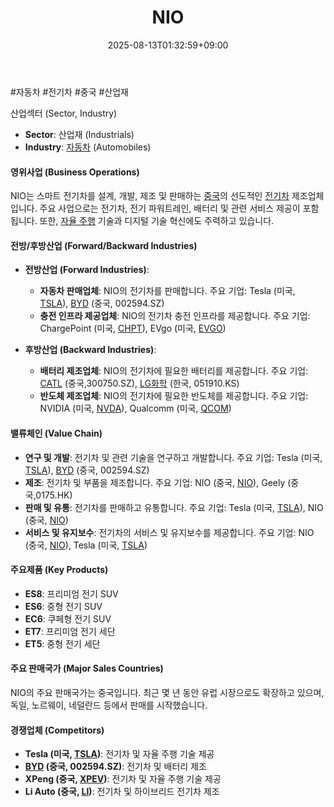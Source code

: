 ﻿---
title: "NIO"
date: 2025-08-13T01:32:59+09:00
lastmod: 2025-08-13T01:32:59+09:00
type: docs
sidebar:
  open: true
weight: 615
---
<div style="display:none">
  <meta property="article:published_time" content="2025-08-12T16:32:59Z" />
  <meta property="article:modified_time" content="2025-08-12T16:32:59Z" />
</div>
#자동차 #전기차 #중국 #산업재 
   
산업섹터 (Sector, Industry)

- **Sector**: 산업재 (Industrials)
- **Industry**: [자동차](/industry-study/자동차/) (Automobiles)

#### 영위사업 (Business Operations)

NIO는 스마트 전기차를 설계, 개발, 제조 및 판매하는 [중국](/industry-study/4국가중국/)의 선도적인 [전기차](/industry-study/2산업자동차-산업전기차/) 제조업체입니다. 주요 사업으로는 전기차, 전기 파워트레인, 배터리 및 관련 서비스 제공이 포함됩니다. 또한, [자율 주행](/industry-study/자율-주행/) 기술과 디지털 기술 혁신에도 주력하고 있습니다.

#### 전방/후방산업 (Forward/Backward Industries)

- **전방산업 (Forward Industries)**:
    - **자동차 판매업체**: NIO의 전기차를 판매합니다. 주요 기업: Tesla (미국, [TSLA](/company-analysis/tsla/)), [BYD](/company-analysis/byd/) (중국, 002594.SZ)
    - **충전 인프라 제공업체**: NIO의 전기차 충전 인프라를 제공합니다. 주요 기업: ChargePoint (미국, [CHPT](/company-analysis/chpt/)), EVgo (미국, [EVGO](/company-analysis/evgo/))

- **후방산업 (Backward Industries)**:
    - **배터리 제조업체**: NIO의 전기차에 필요한 배터리를 제공합니다. 주요 기업: [CATL](/company-analysis/catl/) (중국,300750.SZ), [LG화학](/industry-study/lg화학/) (한국, 051910.KS)
    - **반도체 제조업체**: NIO의 전기차에 필요한 반도체를 제공합니다. 주요 기업: NVIDIA (미국, [NVDA](/company-analysis/nvda/)), Qualcomm (미국, [QCOM](/company-analysis/qcom/))

#### 밸류체인 (Value Chain)

- **연구 및 개발**: 전기차 및 관련 기술을 연구하고 개발합니다. 주요 기업: Tesla (미국, [TSLA](/company-analysis/tsla/)), [BYD](/company-analysis/byd/) (중국, 002594.SZ)
- **제조**: 전기차 및 부품을 제조합니다. 주요 기업: NIO (중국, [NIO](/company-analysis/nio/)), Geely (중국,0175.HK)
- **판매 및 유통**: 전기차를 판매하고 유통합니다. 주요 기업: Tesla (미국, [TSLA](/company-analysis/tsla/)), NIO (중국, [NIO](/company-analysis/nio/))
- **서비스 및 유지보수**: 전기차의 서비스 및 유지보수를 제공합니다. 주요 기업: NIO (중국, [NIO](/company-analysis/nio/)), Tesla (미국, [TSLA](/company-analysis/tsla/))

#### 주요제품 (Key Products)

- **ES8**: 프리미엄 전기 SUV
- **ES6**: 중형 전기 SUV
- **EC6**: 쿠페형 전기 SUV
- **ET7**: 프리미엄 전기 세단
- **ET5**: 중형 전기 세단

#### 주요 판매국가 (Major Sales Countries)

NIO의 주요 판매국가는 중국입니다. 최근 몇 년 동안 유럽 시장으로도 확장하고 있으며, 독일, 노르웨이, 네덜란드 등에서 판매를 시작했습니다.

#### 경쟁업체 (Competitors)

- **Tesla (미국, [TSLA](/company-analysis/tsla/))**: 전기차 및 자율 주행 기술 제공
- **[BYD](/company-analysis/byd/) (중국, 002594.SZ)**: 전기차 및 배터리 제조
- **XPeng (중국, [XPEV](/company-analysis/xpev/))**: 전기차 및 자율 주행 기술 제공
- **Li Auto (중국, [LI](/company-analysis/li/))**: 전기차 및 하이브리드 전기차 제조
